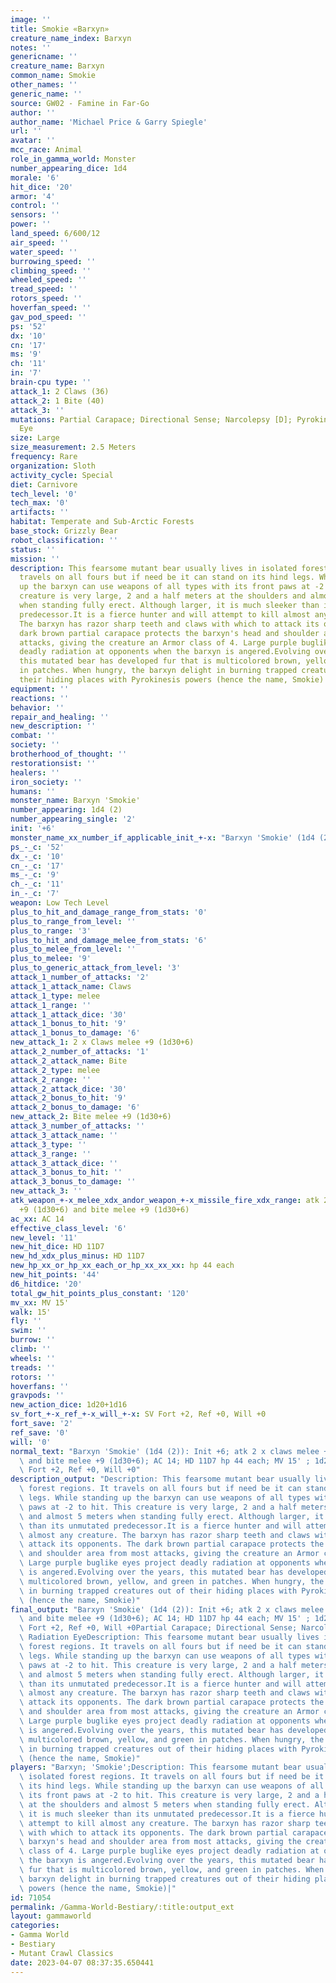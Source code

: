 ```yaml
---
image: ''
title: Smokie «Barxyn»
creature_name_index: Barxyn
notes: ''
genericname: ''
creature_name: Barxyn
common_name: Smokie
other_names: ''
generic_name: ''
source: GW02 - Famine in Far-Go
author: ''
author_name: 'Michael Price & Garry Spiegle'
url: ''
avatar: ''
mcc_race: Animal
role_in_gamma_world: Monster
number_appearing_dice: 1d4
morale: '6'
hit_dice: '20'
armor: '4'
control: ''
sensors: ''
power: ''
land_speed: 6/600/12
air_speed: ''
water_speed: ''
burrowing_speed: ''
climbing_speed: ''
wheeled_speed: ''
tread_speed: ''
rotors_speed: ''
hoverfan_speed: ''
gav_pod_speed: ''
ps: '52'
dx: '10'
cn: '17'
ms: '9'
ch: '11'
in: '7'
brain-cpu type: ''
attack_1: 2 Claws (36)
attack_2: 1 Bite (40)
attack_3: ''
mutations: Partial Carapace; Directional Sense; Narcolepsy [D]; Pyrokinesis; Radiation
  Eye
size: Large
size_measurement: 2.5 Meters
frequency: Rare
organization: Sloth
activity_cycle: Special
diet: Carnivore
tech_level: '0'
tech_max: '0'
artifacts: ''
habitat: Temperate and Sub-Arctic Forests
base_stock: Grizzly Bear
robot_classification: ''
status: ''
mission: ''
description: This fearsome mutant bear usually lives in isolated forest regions. It
  travels on all fours but if need be it can stand on its hind legs. While standing
  up the barxyn can use weapons of all types with its front paws at -2 to hit. This
  creature is very large, 2 and a half meters at the shoulders and almost 5 meters
  when standing fully erect. Although larger, it is much sleeker than its unmutated
  predecessor.It is a fierce hunter and will attempt to kill almost any creature.
  The barxyn has razor sharp teeth and claws with which to attack its opponents. The
  dark brown partial carapace protects the barxyn's head and shoulder area from most
  attacks, giving the creature an Armor class of 4. Large purple buglike eyes project
  deadly radiation at opponents when the barxyn is angered.Evolving over the years,
  this mutated bear has developed fur that is multicolored brown, yellow, and green
  in patches. When hungry, the barxyn delight in burning trapped creatures out of
  their hiding places with Pyrokinesis powers (hence the name, Smokie)
equipment: ''
reactions: ''
behavior: ''
repair_and_healing: ''
new_description: ''
combat: ''
society: ''
brotherhood_of_thought: ''
restorationsist: ''
healers: ''
iron_society: ''
humans: ''
monster_name: Barxyn 'Smokie'
number_appearing: 1d4 (2)
number_appearing_single: '2'
init: '+6'
monster_name_xx_number_if_applicable_init_+-x: "Barxyn 'Smokie' (1d4 (2)): Init +6"
ps_-_c: '52'
dx_-_c: '10'
cn_-_c: '17'
ms_-_c: '9'
ch_-_c: '11'
in_-_c: '7'
weapon: Low Tech Level
plus_to_hit_and_damage_range_from_stats: '0'
plus_to_range_from_level: ''
plus_to_range: '3'
plus_to_hit_and_damage_melee_from_stats: '6'
plus_to_melee_from_level: ''
plus_to_melee: '9'
plus_to_generic_attack_from_level: '3'
attack_1_number_of_attacks: '2'
attack_1_attack_name: Claws
attack_1_type: melee
attack_1_range: ''
attack_1_attack_dice: '30'
attack_1_bonus_to_hit: '9'
attack_1_bonus_to_damage: '6'
new_attack_1: 2 x Claws melee +9 (1d30+6)
attack_2_number_of_attacks: '1'
attack_2_attack_name: Bite
attack_2_type: melee
attack_2_range: ''
attack_2_attack_dice: '30'
attack_2_bonus_to_hit: '9'
attack_2_bonus_to_damage: '6'
new_attack_2: Bite melee +9 (1d30+6)
attack_3_number_of_attacks: ''
attack_3_attack_name: ''
attack_3_type: ''
attack_3_range: ''
attack_3_attack_dice: ''
attack_3_bonus_to_hit: ''
attack_3_bonus_to_damage: ''
new_attack_3: ''
atk_weapon_+-x_melee_xdx_andor_weapon_+-x_missile_fire_xdx_range: atk 2 x claws melee
  +9 (1d30+6) and bite melee +9 (1d30+6)
ac_xx: AC 14
effective_class_level: '6'
new_level: '11'
new_hit_dice: HD 11D7
new_hd_xdx_plus_minus: HD 11D7
new_hp_xx_or_hp_xx_each_or_hp_xx_xx_xx: hp 44 each
new_hit_points: '44'
d6_hitdice: '20'
total_gw_hit_points_plus_constant: '120'
mv_xx: MV 15'
walk: 15'
fly: ''
swim: ''
burrow: ''
climb: ''
wheels: ''
treads: ''
rotors: ''
hoverfans: ''
gravpods: ''
new_action_dice: 1d20+1d16
sv_fort_+-x_ref_+-x_will_+-x: SV Fort +2, Ref +0, Will +0
fort_save: '2'
ref_save: '0'
will: '0'
normal_text: "Barxyn 'Smokie' (1d4 (2)): Init +6; atk 2 x claws melee +9 (1d30+6)\
  \ and bite melee +9 (1d30+6); AC 14; HD 11D7 hp 44 each; MV 15' ; 1d20+1d16; SV\
  \ Fort +2, Ref +0, Will +0"
description_output: "Description: This fearsome mutant bear usually lives in isolated\
  \ forest regions. It travels on all fours but if need be it can stand on its hind\
  \ legs. While standing up the barxyn can use weapons of all types with its front\
  \ paws at -2 to hit. This creature is very large, 2 and a half meters at the shoulders\
  \ and almost 5 meters when standing fully erect. Although larger, it is much sleeker\
  \ than its unmutated predecessor.It is a fierce hunter and will attempt to kill\
  \ almost any creature. The barxyn has razor sharp teeth and claws with which to\
  \ attack its opponents. The dark brown partial carapace protects the barxyn's head\
  \ and shoulder area from most attacks, giving the creature an Armor class of 4.\
  \ Large purple buglike eyes project deadly radiation at opponents when the barxyn\
  \ is angered.Evolving over the years, this mutated bear has developed fur that is\
  \ multicolored brown, yellow, and green in patches. When hungry, the barxyn delight\
  \ in burning trapped creatures out of their hiding places with Pyrokinesis powers\
  \ (hence the name, Smokie)"
final_output: "Barxyn 'Smokie' (1d4 (2)): Init +6; atk 2 x claws melee +9 (1d30+6)\
  \ and bite melee +9 (1d30+6); AC 14; HD 11D7 hp 44 each; MV 15' ; 1d20+1d16; SV\
  \ Fort +2, Ref +0, Will +0Partial Carapace; Directional Sense; Narcolepsy [D]; Pyrokinesis;\
  \ Radiation EyeDescription: This fearsome mutant bear usually lives in isolated\
  \ forest regions. It travels on all fours but if need be it can stand on its hind\
  \ legs. While standing up the barxyn can use weapons of all types with its front\
  \ paws at -2 to hit. This creature is very large, 2 and a half meters at the shoulders\
  \ and almost 5 meters when standing fully erect. Although larger, it is much sleeker\
  \ than its unmutated predecessor.It is a fierce hunter and will attempt to kill\
  \ almost any creature. The barxyn has razor sharp teeth and claws with which to\
  \ attack its opponents. The dark brown partial carapace protects the barxyn's head\
  \ and shoulder area from most attacks, giving the creature an Armor class of 4.\
  \ Large purple buglike eyes project deadly radiation at opponents when the barxyn\
  \ is angered.Evolving over the years, this mutated bear has developed fur that is\
  \ multicolored brown, yellow, and green in patches. When hungry, the barxyn delight\
  \ in burning trapped creatures out of their hiding places with Pyrokinesis powers\
  \ (hence the name, Smokie)"
players: "Barxyn; 'Smokie';Description: This fearsome mutant bear usually lives in\
  \ isolated forest regions. It travels on all fours but if need be it can stand on\
  \ its hind legs. While standing up the barxyn can use weapons of all types with\
  \ its front paws at -2 to hit. This creature is very large, 2 and a half meters\
  \ at the shoulders and almost 5 meters when standing fully erect. Although larger,\
  \ it is much sleeker than its unmutated predecessor.It is a fierce hunter and will\
  \ attempt to kill almost any creature. The barxyn has razor sharp teeth and claws\
  \ with which to attack its opponents. The dark brown partial carapace protects the\
  \ barxyn's head and shoulder area from most attacks, giving the creature an Armor\
  \ class of 4. Large purple buglike eyes project deadly radiation at opponents when\
  \ the barxyn is angered.Evolving over the years, this mutated bear has developed\
  \ fur that is multicolored brown, yellow, and green in patches. When hungry, the\
  \ barxyn delight in burning trapped creatures out of their hiding places with Pyrokinesis\
  \ powers (hence the name, Smokie)|"
id: 71054
permalink: /Gamma-World-Bestiary/:title:output_ext
layout: gammaworld
categories:
- Gamma World
- Bestiary
- Mutant Crawl Classics
date: 2023-04-07 08:37:35.650441
---
```

